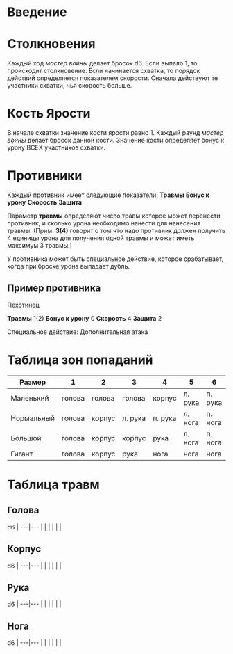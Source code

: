 # Введение

# Столкновения

Каждый ход *мастер войны* делает бросок d6. Если выпало 1, то происходит столкновение.
Если начинается схватка, то порядок действий определяется показателем скорости. Сначала действуют те участники схватки, чья скорость больше.

# Кость Ярости

В начале схватки значение кости ярости равно 1. Каждый раунд *мастер войны* делает бросок данной кости. Значение кости определяет бонус к урону ВСЕХ участников схватки.

# Противники

Каждый противник имеет следующие показатели:
**Травмы** 
**Бонус к урону** 
**Скорость** 
**Защита** 

Параметр **травмы** определяют число травм которое может перенести противник, и сколько урона необходимо нанести для нанесения травмы.
(Прим. **3(4)** говорит о том что надо противник должен получить 4 единицы урона для получения одной травмы и может иметь максимум 3 травмы.)

У противника может быть специальное действие, которое срабатывает, когда при броске урона выпадает дубль.

## Пример противника

Пехотинец

**Травмы** 1(2)
**Бонус к урону** 0
**Скорость** 4
**Защита** 2

Специальное действие: 
Дополнительная атака


# Таблица зон попаданий

Размер|1|2|3|4|5|6
---|---|---|---|---|---|---
Маленький|голова|голова|голова|корпус|л. рука|п. рука
Нормальный|голова|корпус|л. рука|п. рука|л. нога|п. нога
Большой|голова|корпус|корпус|рука|л. нога|п. нога
Гигант|голова|корпус|рука|нога|нога|нога

# Таблица травм

## Голова

d6 |
---|---
|
|
|
|
|
|

## Корпус

d6 |
---|---
|
|
|
|
|
|

## Рука

d6 |
---|---
|
|
|
|
|
|

## Нога

d6 |
---|---
|
|
|
|
|
|

